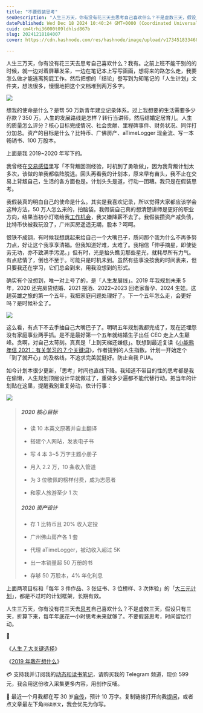```yaml
---
title: "不要假装思考"
seoDescription: "人生三万天，你有没有花三天去思考自己喜欢什么？不是虚数三天，假设只有三天，折算下来，每年年底花一小时思考未来就够了。不要假装思考，时间留给行动。"
datePublished: Wed Dec 18 2024 10:40:24 GMT+0000 (Coordinated Universal Time)
cuid: cm4trhi36000t09ldhlsd867b
slug: 20241218184007
cover: https://cdn.hashnode.com/res/hashnode/image/upload/v1734518334681/3577cfaa-d1d3-433b-8067-e36727006390.jpeg

---
```


人生三万天，你有没有花三天去思考自己喜欢什么？我有。之前上班不能干别的的时候，就一边对着屏幕发呆，一边在笔记本上写写画画，想将来的路怎么走，我要怎么做才能逃离狗屁工作。然后把想的「结论」誊写到为知笔记的「人生计划」文件夹，想法很多，慢慢地把这个文档堆到两万多字。

![](https://cdn.hashnode.com/res/hashnode/image/upload/v1734518346557/79152364-6c76-44a8-a205-f90051208e17.png)

想我的使命是什么？是帮 50 万新青年建立记录体系。过上我想要的生活需要多少存款？350 万。人生的发展路线是怎样？转行当讲师，然后结婚定居育儿。人生的质量怎么评分？核心目标完成情况、社会贡献、里程碑事件、财务状况、同伴打分加总。资产的目标是什么？比特币、广佛房产、aTimeLogger 现金流、写一本畅销书、100 万股本。

上面是我 2019~2020 年写下的。

我曾经在[交易感悟](https://mp.weixin.qq.com/s/OSUz-dG5FfN_goPfxU9rFg)里写「不背叛回测经验，时机到了勇敢做」，因为我背叛计划太多次，该做的单我都临阵脱逃。回头再看我的计划本，原来早有苗头，我不止在交易上背叛自己，生活的各方面也是。计划头头是道，行动一团糟。我只是在假装思考。

我假装真的明白自己的使命是什么。其实是我喜欢记录，所以觉得大家都应该学会这种方法，50 万人怎么来的，拍脑袋。我假装自己真的想清楚讲师是更好的职业方向，结果当初小灯塔给我[工作机会](https://mp.weixin.qq.com/s/zRKmIo9Xxi7mm668axMmWg)，我又嫌降薪不去了。我假装攒资产减负债，比特币快被我玩没了，广州买房遥遥无期，股本？呵呵。

恨铁不成钢，有时候我想跳起来给自己一个大嘴巴子，质问那个我为什么不再多努力点，好让这个我享享清福。但我知道好难，太难了。我相信「伸手摘星，即使徒劳无功，亦不致满手污泥。」但有时，光是抬头瞧见那些星光，就耗尽所有力气。有点悲情了，倒也不至于。可能只是时机未到。虽然有些事没按我的时间表来，但只要我还在学习，它们总会到来，用我没想到的形式。

确实有个没想到，唯一对上号了的，是「人生发展线」。2019 年我规划未来 5 年，2020 还完房贷结婚、2021 摆酒、2022~2023 回老家备孕、2024 生娃。这趟英雄之旅的第一个五年，我把家庭问题处理好了。下一个五年怎么走，会更好吗？是时候补全了。

![](https://cdn.hashnode.com/res/hashnode/image/upload/v1734518362574/897c40a2-a721-43fe-8295-e4241c16f438.png)

这么看，有点下不去手抽自己大嘴巴子了。明明五年规划我都完成了，现在还埋怨没有家庭事业两手抓。是不是最好第一个五年就结婚生子出任 CEO 走上人生巅峰。贪啊，对自己太苛刻。真真是「上到天梯还嫌低」。联想到最近复读《[小能熊年信 2021：有关学习的 7 个关键词](https://app.yinxiang.com/fx/a879e490-cc24-4b3a-995a-a19b94db2c0d)》，作者提到的人生指数。计划一开始定个「到了就开心」的及格线，不追求完美就挺好。防止自我 PUA。

如今计划本很少更新，「思考」时间也直线下降。我知道不带目的性的思考都是我在偷懒，人生规划顶层设计早就做过了，重做多少遍都不能代替行动。把当年的计划贴在这里，提醒我别重复劳动，依计行事：

![](https://cdn.hashnode.com/res/hashnode/image/upload/v1734518373038/83216d1d-11aa-4e4b-ba5d-0a39e474c8ee.jpeg)

> ##### 2020 核心目标
> 
> * 读 10 本英文原著并自主翻译
>     
> * 搭建个人网站，发表电子书
>     
> * 写 4 本 3~5 万字主题小册子
>     
> * 月入 2.2 万，10 条收入管道
>     
> * 为 3 位敬佩的榜样付费，成为志愿者
>     
> * 和家人旅游至少 1 次
>     
> 
> ##### 2020 资产设计
> 
> * 存 1 比特币且 20% 收入定投
>     
> * 广州佛山房产各 1 套
>     
> * 代理 aTimeLogger，被动收入超过 5K
>     
> * 出一本销量超 50 万册的书
>     
> * 存够 50 万股本，4% 年化利息
>     

上面两项目标和「每年 3 件作品、3 张证书、3 位榜样、3 次体验」的「[大三元计划](https://mp.weixin.qq.com/s/3CRksgcAZs5bD1yuCydqFA)」，都是不过时的计划框架，长期有效。

人生三万天，你有没有花三天去[思考](https://mp.weixin.qq.com/s/rujG8YflWclk7w9h_NFeJg)自己喜欢什么？不是虚数三天，假设只有三天，折算下来，每年年底花一小时思考未来就够了。不要假装思考，时间留给行动。

🔗

《[人生 7 大关键选择](https://mp.weixin.qq.com/s/tHdA_GvCRBYZRMaNFwHQTw)》

《[2019 年我在想什么](https://mp.weixin.qq.com/s?__biz=MzI3MzU5MDA1OQ==&mid=2247486086&idx=1&sn=79a4f2f887e5cc681bf4ef3925f50e70&chksm=eb21b8c2dc5631d4bb05c88fa7c67091b1ae2b501d1c97af60a1a45cab1fc4aa87629c46be37&scene=21#wechat_redirect)》

💳 支持我并订阅我的[动态和读书笔记](https://mp.weixin.qq.com/s/A_yK10ktL8Nl7RzsnGwzEg)，请购买我的 Telegram 频道，现价 599 元，我会用这份收入采集更多内容，用创作反哺。

📖 最近一个月我都在写 30 岁[自传](https://mp.weixin.qq.com/s?__biz=MzI3MzU5MDA1OQ==&mid=2247488741&idx=1&sn=3aca11b2f15bcb82156b45c8a69ae937&chksm=eb21a6a1dc562fb7bbf6242bc1a68995eba7b560a49627ac031e129b33aa29a624896186a2a3#rd)，预计 10 万字。复制链接打开向我[提问](https://wj.qq.com/s2/15897499/4fe9/)，或者点文章最左下角`阅读原文`，我会优先为你写。